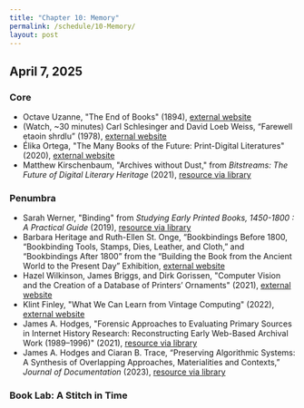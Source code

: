 ```yaml
---
title: "Chapter 10: Memory"
permalink: /schedule/10-Memory/
layout: post
---
```


## April 7, 2025

### Core

+ Octave Uzanne, "The End of Books" (1894), [external website](https://archive.org/details/TheEndOfBooks/mode/2up)
+ (Watch, ~30 minutes) Carl Schlesinger and David Loeb Weiss, “Farewell etaoin shrdlu” (1978), [external website](https://vimeo.com/127605643)
+ Élika Ortega, "The Many Books of the Future: Print-Digital Literatures" (2020), [external website](https://post45.org/2020/04/the-many-books-of-the-future-print-digital-literatures/)
+ Matthew Kirschenbaum, "Archives without Dust," from _Bitstreams: The Future of Digital Literary Heritage_ (2021), [resource via library](https://www-jstor-org.proxy2.library.illinois.edu/stable/j.ctv1f45qbq.5)

### Penumbra

+ Sarah Werner, "Binding" from _Studying Early Printed Books, 1450-1800 : A Practical Guide_ (2019), [resource via library](http://www.library.illinois.edu.proxy2.library.illinois.edu/proxy/go.php?url=https://search-ebscohost-com.proxy2.library.illinois.edu/login.aspx?direct=true&db=nlebk&AN=1991322&site=eds-live&scope=site&ebv=EK&ppid=Page-__-76)
+ Barbara Heritage and Ruth-Ellen St. Onge, “Bookbindings Before 1800, “Bookbinding Tools, Stamps, Dies, Leather, and Cloth,” and “Bookbindings After 1800” from the “Building the Book from the Ancient World to the Present Day” Exhibition, [external website](https://grolierclub.omeka.net/exhibits/show/rare-book-school)
+ Hazel Wilkinson, James Briggs, and Dirk Gorissen, "Computer Vision and the Creation of a Database of Printers’ Ornaments" (2021), [external website](https://www.digitalhumanities.org/dhq/vol/15/1/000537/000537.html)
+ Klint Finley, "What We Can Learn from Vintage Computing" (2022), [external website](https://github.com/readme/featured/vintage-computing?mc_cid=72e109b22c)
+ James A. Hodges, "Forensic Approaches to Evaluating Primary Sources in Internet History Research: Reconstructing Early Web-Based Archival Work (1989–1996)" (2021), [resource via library](https://www-tandfonline-com.proxy2.library.illinois.edu/doi/full/10.1080/24701475.2020.1784539)
+ James A. Hodges and Ciaran B. Trace, “Preserving Algorithmic Systems: A Synthesis of Overlapping Approaches, Materialities and Contexts,” _Journal of Documentation_ (2023), [resource via library](https://www-emerald-com.proxy2.library.illinois.edu/insight/content/doi/10.1108/JD-09-2022-0204/full/html)

### Book Lab: A Stitch in Time